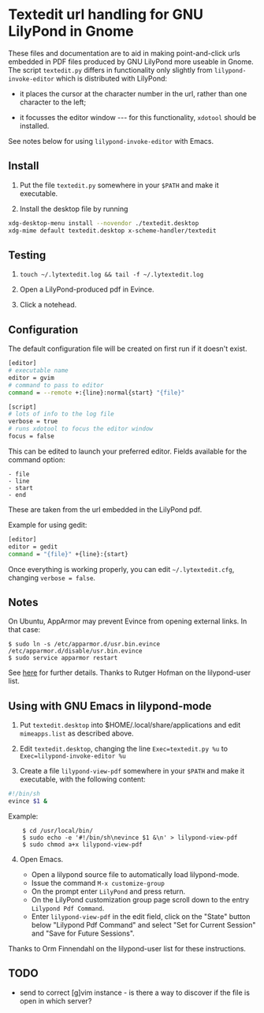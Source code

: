 # Textedit url handling for GNU LilyPond in Gnome

These files and documentation are to aid in making point-and-click urls embedded in PDF files produced by GNU LilyPond more useable in Gnome. The script `textedit.py` differs in functionality only slightly from `lilypond-invoke-editor` which is distributed with LilyPond:

- it places the cursor at the character number in the url, rather than one character to the left;

- it focusses the editor window --- for this functionality, `xdotool` should be installed.

See notes below for using `lilypond-invoke-editor` with Emacs.

## Install

1. Put the file `textedit.py` somewhere in your `$PATH` and make it executable.

1. Install the desktop file by running

```bash
xdg-desktop-menu install --novendor ./textedit.desktop
xdg-mime default textedit.desktop x-scheme-handler/textedit
```

## Testing

1. `touch ~/.lytextedit.log && tail -f ~/.lytextedit.log`

1. Open a LilyPond-produced pdf in Evince.

1. Click a notehead.

## Configuration

The default configuration file will be created on first run if it doesn't exist.

```bash
[editor]
# executable name
editor = gvim
# command to pass to editor
command = --remote +:{line}:normal{start} "{file}"

[script]
# lots of info to the log file
verbose = true
# runs xdotool to focus the editor window
focus = false
```

This can be edited to launch your preferred editor. Fields available for the command option:

    - file
    - line
    - start
    - end

These are taken from the url embedded in the LilyPond pdf.

Example for using gedit:

```bash
[editor]
editor = gedit
command = "{file}" +{line}:{start}
```

Once everything is working properly, you can edit `~/.lytextedit.cfg`, changing `verbose = false`.

## Notes

On Ubuntu, AppArmor may prevent Evince from opening external links. In that case:

    $ sudo ln -s /etc/apparmor.d/usr.bin.evince /etc/apparmor.d/disable/usr.bin.evince
    $ sudo service apparmor restart

See [here][1] for further details. Thanks to Rutger Hofman on the lilypond-user list.

[1]: http://xubuntugeek.blogspot.nl/2012/05/fix-evince-is-unable-to-open-external.html

## Using with GNU Emacs in lilypond-mode

1. Put `textedit.desktop` into $HOME/.local/share/applications and edit `mimeapps.list` as described above.

2. Edit `textedit.desktop`, changing the line
       ```Exec=textedit.py %u```
   to
       ```Exec=lilypond-invoke-editor %u```

3. Create a file `lilypond-view-pdf` somewhere in your `$PATH` and make it executable, with the following content:

```bash
#!/bin/sh
evince $1 &
```

   Example:

        $ cd /usr/local/bin/
        $ sudo echo -e '#!/bin/sh\nevince $1 &\n' > lilypond-view-pdf
        $ sudo chmod a+x lilypond-view-pdf

4. Open Emacs.

   - Open a lilypond source file to automatically load lilypond-mode.
   - Issue the command `M-x customize-group`
   - On the prompt enter `LilyPond` and press return.
   - On the LilyPond customization group page scroll down to the entry `Lilypond Pdf Command`.
   - Enter `lilypond-view-pdf` in the edit field, click on the "State" button below "Lilypond Pdf Command" and select "Set for Current Session" and "Save for Future Sessions".

Thanks to Orm Finnendahl on the lilypond-user list for these instructions.

## TODO

- send to correct [g]vim instance - is there a way to discover if the file is open in which server?
